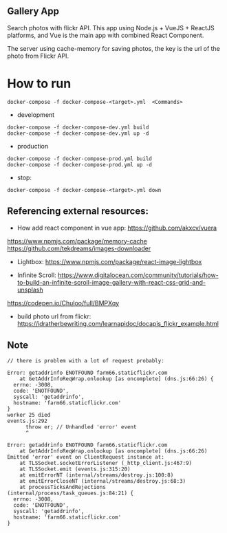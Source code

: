 ##  Gallery App 

Search photos with flickr API.
This app using Node.js + VueJS + ReactJS platforms, and Vue is the main app with combined React Component.

The server using cache-memory for saving photos, the key is the url of the photo from Flickr API.

# How to run 
```
docker-compose -f docker-compose-<target>.yml  <Commands>
```
- development
```
docker-compose -f docker-compose-dev.yml build
docker-compose -f docker-compose-dev.yml up -d
```

- production
```
docker-compose -f docker-compose-prod.yml build
docker-compose -f docker-compose-prod.yml up -d
```

- stop:
```
docker-compose -f docker-compose-<target>.yml down
```


## Referencing external resources:

- How add react component in vue app:
https://github.com/akxcv/vuera


https://www.npmjs.com/package/memory-cache
https://github.com/tekdreams/images-downloader

- Lightbox:
https://www.npmjs.com/package/react-image-lightbox

- Infinite Scroll:
https://www.digitalocean.com/community/tutorials/how-to-build-an-infinite-scroll-image-gallery-with-react-css-grid-and-unsplash

https://codepen.io/Chuloo/full/BMPXqy

- build photo url from flickr:
https://idratherbewriting.com/learnapidoc/docapis_flickr_example.html


## Note
```
// there is problem with a lot of request probably:

Error: getaddrinfo ENOTFOUND farm66.staticflickr.com
    at GetAddrInfoReqWrap.onlookup [as oncomplete] (dns.js:66:26) {
  errno: -3008,
  code: 'ENOTFOUND',
  syscall: 'getaddrinfo',
  hostname: 'farm66.staticflickr.com'
}
worker 25 died
events.js:292
      throw er; // Unhandled 'error' event
      ^

Error: getaddrinfo ENOTFOUND farm66.staticflickr.com
    at GetAddrInfoReqWrap.onlookup [as oncomplete] (dns.js:66:26)
Emitted 'error' event on ClientRequest instance at:
    at TLSSocket.socketErrorListener (_http_client.js:467:9)
    at TLSSocket.emit (events.js:315:20)
    at emitErrorNT (internal/streams/destroy.js:100:8)
    at emitErrorCloseNT (internal/streams/destroy.js:68:3)
    at processTicksAndRejections (internal/process/task_queues.js:84:21) {
  errno: -3008,
  code: 'ENOTFOUND',
  syscall: 'getaddrinfo',
  hostname: 'farm66.staticflickr.com'
}
```







